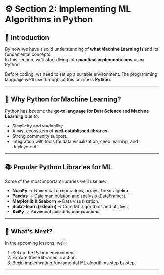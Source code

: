 # ⚙️ Section 2: Implementing ML Algorithms in Python

## 📘 Introduction
By now, we have a solid understanding of **what Machine Learning is** and its fundamental concepts.  
In this section, we’ll start diving into **practical implementations** using Python.

Before coding, we need to set up a suitable environment. The programming language we’ll use throughout this course is **Python**.

---

## 🐍 Why Python for Machine Learning?
Python has become the **go-to language for Data Science and Machine Learning** due to:
- Simplicity and readability.  
- A vast ecosystem of **well-established libraries**.  
- Strong community support.  
- Integration with tools for data visualization, deep learning, and deployment.  

---

## 📚 Popular Python Libraries for ML
Some of the most important libraries we’ll use are:
- **NumPy** → Numerical computations, arrays, linear algebra.  
- **Pandas** → Data manipulation and analysis (DataFrames).  
- **Matplotlib & Seaborn** → Data visualization.  
- **Scikit-learn (sklearn)** → Core ML algorithms and utilities.  
- **SciPy** → Advanced scientific computations.  

---

## 🚀 What’s Next?
In the upcoming lessons, we’ll:
1. Set up the Python environment.  
2. Explore these libraries in action.  
3. Begin implementing fundamental ML algorithms step by step.  

---
